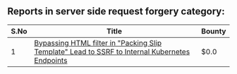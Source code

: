 ## Reports in server side request forgery category:
| S.No | Title | Bounty |
| ---- | ----- | ------ |
| 1 | [Bypassing HTML filter in "Packing Slip Template" Lead to SSRF to Internal Kubernetes Endpoints](https://hackerone.com/reports/1115139) | $0.0 |